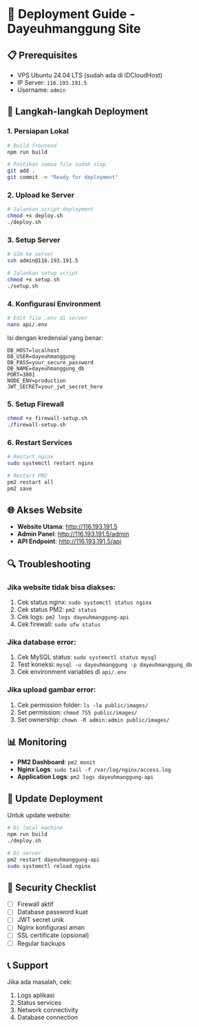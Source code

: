 # 🚀 Deployment Guide - Dayeuhmanggung Site

## 📋 Prerequisites
- VPS Ubuntu 24.04 LTS (sudah ada di IDCloudHost)
- IP Server: `116.193.191.5`
- Username: `admin`

## 🔧 Langkah-langkah Deployment

### 1. **Persiapan Lokal**
```bash
# Build frontend
npm run build

# Pastikan semua file sudah siap
git add .
git commit -m "Ready for deployment"
```

### 2. **Upload ke Server**
```bash
# Jalankan script deployment
chmod +x deploy.sh
./deploy.sh
```

### 3. **Setup Server**
```bash
# SSH ke server
ssh admin@116.193.191.5

# Jalankan setup script
chmod +x setup.sh
./setup.sh
```

### 4. **Konfigurasi Environment**
```bash
# Edit file .env di server
nano api/.env
```

Isi dengan kredensial yang benar:
```env
DB_HOST=localhost
DB_USER=dayeuhmanggung
DB_PASS=your_secure_password
DB_NAME=dayeuhmanggung_db
PORT=3001
NODE_ENV=production
JWT_SECRET=your_jwt_secret_here
```

### 5. **Setup Firewall**
```bash
chmod +x firewall-setup.sh
./firewall-setup.sh
```

### 6. **Restart Services**
```bash
# Restart nginx
sudo systemctl restart nginx

# Restart PM2
pm2 restart all
pm2 save
```

## 🌐 Akses Website
- **Website Utama**: http://116.193.191.5
- **Admin Panel**: http://116.193.191.5/admin
- **API Endpoint**: http://116.193.191.5/api

## 🔍 Troubleshooting

### Jika website tidak bisa diakses:
1. Cek status nginx: `sudo systemctl status nginx`
2. Cek status PM2: `pm2 status`
3. Cek logs: `pm2 logs dayeuhmanggung-api`
4. Cek firewall: `sudo ufw status`

### Jika database error:
1. Cek MySQL status: `sudo systemctl status mysql`
2. Test koneksi: `mysql -u dayeuhmanggung -p dayeuhmanggung_db`
3. Cek environment variables di `api/.env`

### Jika upload gambar error:
1. Cek permission folder: `ls -la public/images/`
2. Set permission: `chmod 755 public/images/`
3. Set ownership: `chown -R admin:admin public/images/`

## 📊 Monitoring
- **PM2 Dashboard**: `pm2 monit`
- **Nginx Logs**: `sudo tail -f /var/log/nginx/access.log`
- **Application Logs**: `pm2 logs dayeuhmanggung-api`

## 🔄 Update Deployment
Untuk update website:
```bash
# Di local machine
npm run build
./deploy.sh

# Di server
pm2 restart dayeuhmanggung-api
sudo systemctl reload nginx
```

## 🔐 Security Checklist
- [ ] Firewall aktif
- [ ] Database password kuat
- [ ] JWT secret unik
- [ ] Nginx konfigurasi aman
- [ ] SSL certificate (opsional)
- [ ] Regular backups

## 📞 Support
Jika ada masalah, cek:
1. Logs aplikasi
2. Status services
3. Network connectivity
4. Database connection 
